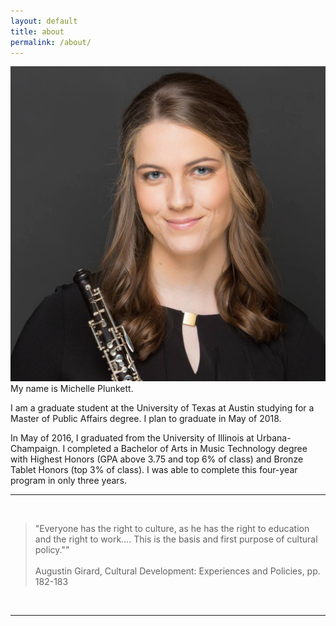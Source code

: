 ```yaml
---
layout: default
title: about
permalink: /about/
---
```


<img class="col one right" src="/img/headshot.jpg">
My name is Michelle Plunkett.

I am a graduate student at the University of Texas at Austin studying for a Master of Public Affairs degree. I plan to graduate in May of 2018.

In May of 2016, I graduated from the University of Illinois at Urbana-Champaign. I completed a Bachelor of Arts in Music Technology degree with Highest Honors (GPA above 3.75 and top 6% of class) and Bronze Tablet Honors (top 3% of class). I was able to complete this four-year program in only three years. 

---

<br/>

> "Everyone has the right to culture, as he has the right to education and the right to work…. This is the basis and first purpose of cultural policy.""<br/><br/>
Augustin Girard, Cultural Development: Experiences and Policies, pp. 182-183

<!--
Write your biography here. Tell the world about yourself. Link to your favorite <a href="http://reddit.com" target="blank">subreddit</a>. You can put a picture in, too. The code is already in, just name your picture "prof_pic.jpg" and put it in the img folder. 

Link to your social media connections, too. This theme is set up to use <a href="http://fortawesome.github.io/Font-Awesome/" target="blank">Font Awesome icons</a>, like the ones below. Add your facebook, twitter, linkedin, or just disable all of them. 
-->
<br/>
<hr/>
<br/>
<span class="contacticon center">
	<a href="mailto:michellep1994@gmail.com"><i class="fa fa-envelope-square"></i></a>
	<a href="https://github.com/michelleplunkett" target="_blank"><i class="fa fa-github-square"></i></a>
	<a href="https://www.linkedin.com/in/michellejane" target="_blank"><i class="fa fa-linkedin-square"></i></a>
	<a href="http://blog.michelle-plunkett.com" target="_blank"><i class="fa fa-tumblr-square"></i></a>
	<a href="https://twitter.com/michelleisatwin" target="_blank"><i class="fa fa-twitter-square"></i></a>
</span>
<!-- <div class="col three caption">
	You can even add a little note about which of these is the best way to reach you.
</div> -->
